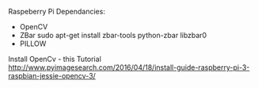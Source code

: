 Raspeberry Pi Dependancies:
- OpenCV
- ZBar
sudo apt-get install zbar-tools python-zbar libzbar0
- PILLOW

Install OpenCv - this Tutorial
http://www.pyimagesearch.com/2016/04/18/install-guide-raspberry-pi-3-raspbian-jessie-opencv-3/
